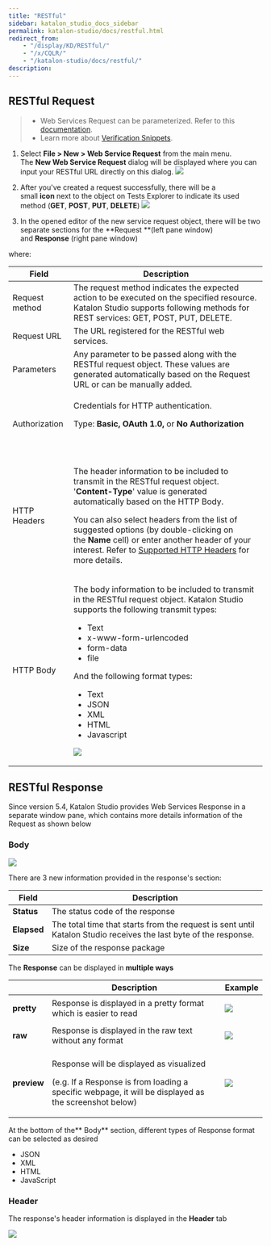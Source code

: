 ```yaml
---
title: "RESTful"
sidebar: katalon_studio_docs_sidebar
permalink: katalon-studio/docs/restful.html
redirect_from:
    - "/display/KD/RESTful/"
    - "/x/CQLR/"
    - "/katalon-studio/docs/restful/"
description:
---
```

RESTful Request
---------------

> *   Web Services Request can be parameterized. Refer to this [documentation](/x/egLR).
> *   Learn more about [Verification Snippets](/x/EwjR).

1.  Select **File > New > Web Service Request** from the main menu. The **New Web Service Request** dialog will be displayed where you can input your RESTful URL directly on this dialog.
    ![](../../images/katalon-studio/docs/restful/image2018-4-1-183A113A47.png)


2.  After you've created a request successfully, there will be a small **icon** next to the object on Tests Explorer to indicate its used method (**GET**, **POST**, **PUT**, **DELETE**)
    ![](../../images/katalon-studio/docs/restful/image2018-4-1-183A353A21.png)
3.  In the opened editor of the new service request object, there will be two separate sections for the **Request **(left pane window) and **Response** (right pane window)

where:

<table><thead><tr><th>Field</th><th>Description</th></tr></thead><tbody><tr><td>Request method</td><td>The request method indicates the expected action to be executed on the specified resource. Katalon Studio supports following methods for REST services: GET, POST, PUT, DELETE.</td></tr><tr><td>Request URL</td><td>The URL registered for the RESTful web services.</td></tr><tr><td>Parameters</td><td>Any parameter to be passed along with the RESTful request object. These values are generated automatically based on the Request URL or can be manually added.</td></tr><tr><td><p>Authorization</p></td><td><p>Credentials for HTTP authentication.&nbsp;</p><p>Type:&nbsp;<strong>Basic, OAuth 1.0,&nbsp;</strong>or&nbsp;<strong>No Authorization</strong></p><p>&nbsp;&nbsp;&nbsp;&nbsp;</p></td></tr><tr><td>HTTP Headers</td><td><p>The header information to be included to transmit in the RESTful request object. '<strong>Content-Type</strong>' value is generated automatically based on the HTTP Body.</p><p>You can also select headers from the list of suggested options (by double-clicking on the&nbsp;<strong>Name</strong>&nbsp;cell) or enter another header of your interest. Refer to&nbsp;<a class="external-link" href="https://developer.mozilla.org/en-US/docs/Web/HTTP/Headers" rel="nofollow">Supported HTTP Headers</a>&nbsp;for more details.</p></td></tr><tr><td>HTTP Body</td><td><p>The body information to be included to transmit in the RESTful request object. Katalon Studio supports the following transmit types:</p><ul><li>Text</li><li>x-www-form-urlencoded</li><li>form-data</li><li>file</li></ul><p>And the following format types:</p><ul><li>Text</li><li>JSON</li><li>XML</li><li>HTML</li><li>Javascript</li></ul><p><img src="../../images/katalon-studio/docs/restful/image2018-9-5-143A263A6.png"></p></td></tr></tbody></table>

RESTful Response
----------------

Since version 5.4, Katalon Studio provides Web Services Response in a separate window pane, which contains more details information of the Request as shown below

### Body

![](../../images/katalon-studio/docs/restful/image2018-9-5-143A253A46.png)

There are 3 new information provided in the response's section:

| Field | Description |
| --- | --- |
| **Status** | The status code of the response |
| **Elapsed** | The total time that starts from the request is sent until Katalon Studio receives the last byte of the response. |
| **Size** | Size of the response package |

The **Response** can be displayed in **multiple ways**

<table><thead><tr><th>&nbsp;</th><th>Description</th><th>Example</th></tr></thead><tbody><tr><td><strong>pretty</strong></td><td>Response is displayed in a pretty format which is easier to read</td><td><p><img src="../../images/katalon-studio/docs/restful/Screen-Shot-2018-04-10-at-17.23.21.png"></p></td></tr><tr><td><strong>raw</strong></td><td>Response is displayed in the raw text without any format</td><td><p><img src="../../images/katalon-studio/docs/restful/image2018-9-5-143A253A6.png"></p></td></tr><tr><td><strong>preview</strong></td><td><p>Response will be displayed as visualized</p><p>(e.g. If a Response is from loading a specific webpage, it will be displayed as the screenshot below)</p></td><td><p><img src="../../images/katalon-studio/docs/restful/image2018-4-1-193A103A26.png"></p></td></tr></tbody></table>




At the bottom of the** Body** section, different types of Response format can be selected as desired

*   JSON
*   XML
*   HTML
*   JavaScript

### Header

The response's header information is displayed in the **Header** tab

![](../../images/katalon-studio/docs/restful/image2018-9-5-143A243A48.png)
